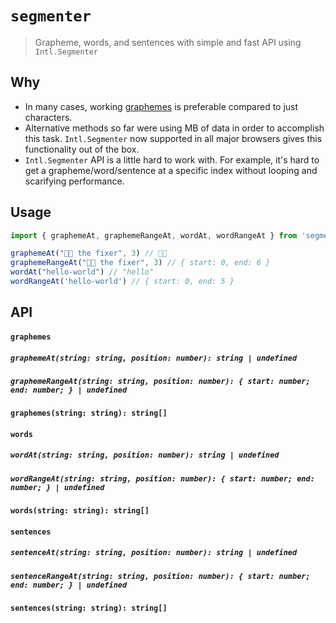 # `segmenter`

> Grapheme, words, and sentences with simple and fast API using `Intl.Segmenter`

<!--
[![Gzipped Size](https://img.shields.io/bundlephobia/minzip/{{data.name}})](https://bundlephobia.com/result?p={{data.name}})
[![Build Status](https://img.shields.io/github/actions/workflow/status/astoilkov/{{data.name}}/main.yml?branch=main)](https://github.com/astoilkov/{{data.name}}/actions/workflows/main.yml)

## Install

```bash
npm install {{data.name}}
```
-->

## Why

- In many cases, working [graphemes](https://en.wikipedia.org/wiki/Grapheme) is preferable compared to just characters.
- Alternative methods so far were using MB of data in order to accomplish this task. `Intl.Segmenter` now supported in all major browsers gives this functionality out of the box.
- `Intl.Segmenter` API is a little hard to work with. For example, it's hard to get a grapheme/word/sentence at a specific index without looping and scarifying performance.

## Usage

```ts
import { graphemeAt, graphemeRangeAt, wordAt, wordRangeAt } from 'segmenter'

graphemeAt("👨‍🔧️ the fixer", 3) // 👨‍🔧️
graphemeRangeAt("👨‍🔧️ the fixer", 3) // { start: 0, end: 6 }
wordAt("hello-world") // "hello"
wordRangeAt('hello-world') // { start: 0, end: 5 }
```

## API

#### `graphemes`

##### `graphemeAt(string: string, position: number): string | undefined`

##### `graphemeRangeAt(string: string, position: number): { start: number; end: number; } | undefined`

#### `graphemes(string: string): string[]`

#### `words`

##### `wordAt(string: string, position: number): string | undefined`

##### `wordRangeAt(string: string, position: number): { start: number; end: number; } | undefined`

#### `words(string: string): string[]`

#### `sentences`

##### `sentenceAt(string: string, position: number): string | undefined`

##### `sentenceRangeAt(string: string, position: number): { start: number; end: number; } | undefined`

#### `sentences(string: string): string[]`